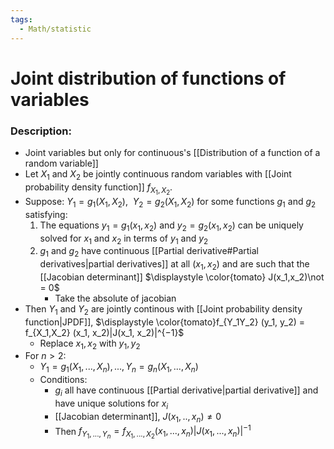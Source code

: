 ```yaml
---
tags:
  - Math/statistic
---
```

# Joint distribution of functions of variables
### Description:
- Joint variables but only for continuous's [[Distribution of a function of a random variable]]
- Let $X_1$ and $X_2$ be jointly continuous random variables with [[Joint probability density function]] $f_{X_1, X_2}$.
- Suppose: $Y_1 = g_1(X_1, X_2),\ \  Y_2 = g_2(X_1, X_2)$ for some functions $g_1$ and $g_2$ satisfying:  
	1. The equations $y_1 = g_1(x_1, x_2)$ and $y_2 = g_2(x_1, x_2)$ can be uniquely solved for $x_1$ and $x_2$ in terms of $y_1$ and $y_2$
	2. $g_1$ and $g_2$ have continuous [[Partial derivative#Partial derivatives|partial derivatives]] at all $(x_1, x_2)$ and are such that the [[Jacobian determinant]] $\displaystyle \color{tomato} J(x_1,x_2)\not = 0$
		- Take the absolute of jacobian
 - Then $Y_1$ and $Y_2$ are jointly continous with [[Joint probability density function|JPDF]], $\displaystyle \color{tomato}f_{Y_1Y_2} (y_1, y_2) = f_{X_1,X_2} (x_1, x_2)|J(x_1, x_2)|^{−1}$
	- Replace $x_1,x_2$ with $y_1,y_2$
- For $n>2$:
	- $Y_1=g_1(X_1,...,X_n),...,Y_n=g_n(X_1,...,X_n)$
	- Conditions:
		- $g_i$ all have continuous [[Partial derivative|partial derivative]] and have unique solutions for $x_i$
		- [[Jacobian determinant]], $J(x_1,..,x_n)\not = 0$
		- Then $f_{Y_1,...,Y_n}=f_{X_1,...,X_2}(x_1,...,x_n)|J(x_1,...,x_n)|^{-1}$